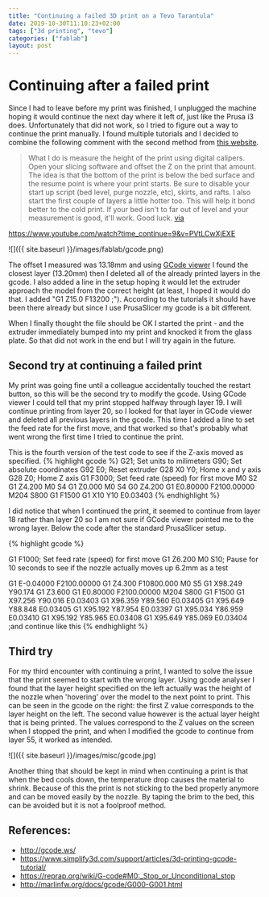 ```yaml
---
title: "Continuing a failed 3D print on a Tevo Tarantula"
date: 2019-10-30T11:10:23+02:00
tags: ["3d printing", "tevo"]
categories: ["fablab"]
layout: post
---
```


# Continuing after a failed print
Since I had to leave before my print was finished, I unplugged the machine hoping it would continue the next day where it left of, just like the Prusa i3 does. Unfortunately that did not work, so I tried to figure out a way to continue the print manually. I found multiple tutorials and I decided to combine the following comment with the second method from [this website](https://community.ultimaker.com/topic/6219-2-ways-to-resume-print-from-last-layer/). 

>What I do is measure the height of the print using digital calipers. Open your slicing software and offset the Z on the print that amount. The idea is that the bottom of the print is below the bed surface and the resume point is where your print starts. Be sure to disable your start up script (bed level, purge nozzle, etc), skirts, and rafts. I also start the first couple of layers a little hotter too. This will help it bond better to the cold print. If your bed isn't to far out of level and your measurement is good, it'll work. Good luck. [via](https://www.thingiverse.com/groups/tevo-tarantula-owners/forums/general/topic:30667)

<https://www.youtube.com/watch?time_continue=9&v=PVtLCwXjEXE>

![]({{ site.baseurl }}/images/fablab/gcode.png)

The offset I measured was 13.18mm and using [GCode viewer](http://gcode.ws/) I found the closest layer (13.20mm) then I deleted all of the already printed layers in the gcode. I also added a line in the setup hoping it would let the extruder approach the model from the correct height (at least, I hoped it would do that. I added "G1 Z15.0 F13200 ;"). According to the tutorials it should have been there already but since I use PrusaSlicer my gcode is a bit different. 

When I finally thought the file should be OK I started the print - and the extruder immediately bumped into my print and knocked it from the glass plate. So that did not work in the end but I will try again in the future.

## Second try at continuing a failed print
My print was going fine until a colleague accidentally touched the restart button, so this will be the second try to modify the gcode. Using GCode viewer I could tell that my print stopped halfway through layer 19. I will continue printing from layer 20, so I looked for that layer in GCode viewer and deleted all previous layers in the gcode. This time I added a line to set the feed rate for the first move, and that worked so that's probably what went wrong the first time I tried to continue the print. 

This is the fourth version of the test code to see if the Z-axis moved as specified. 
{% highlight gcode %}
G21; Set units to milimeters
G90; Set absolute coordinates
G92 E0; Reset extruder
G28 X0 Y0; Home x and y axis
G28 Z0; Home Z axis 
G1 F3000; Set feed rate (speed) for first move
M0 S2
G1 Z4.200
M0 S4
G1 Z0.000
M0 S4
G0 Z4.200
G1 E0.80000 F2100.00000
M204 S800
G1 F1500
G1 X10 Y10 E0.03403
{% endhighlight %}

I did notice that when I continued the print, it seemed to continue from layer 18 rather than layer 20 so I am not sure if GCode viewer pointed me to the wrong layer. Below the code after the standard PrusaSlicer setup.

{% highlight gcode %}

G1 F1000; Set feed rate (speed) for first move
G1 Z6.200
M0 S10; Pause for 10 seconds to see if the nozzle actually moves up 6.2mm as a test

G1 E-0.04000 F2100.00000
G1 Z4.300 F10800.000
M0 S5
G1 X98.249 Y90.174
G1 Z3.600
G1 E0.80000 F2100.00000
M204 S800
G1 F1500
G1 X97.256 Y90.016 E0.03403
G1 X96.359 Y89.560 E0.03405
G1 X95.649 Y88.848 E0.03405
G1 X95.192 Y87.954 E0.03397
G1 X95.034 Y86.959 E0.03410
G1 X95.192 Y85.965 E0.03408
G1 X95.649 Y85.069 E0.03404
;and continue like this
{% endhighlight %}

## Third try
For my third encounter with continuing a print, I wanted to solve the issue that the print seemed to start with the wrong layer. Using gcode analyser I found that the layer height specified on the left actually was the height of the nozzle when 'hovering' over the model to the next point to print. This can be seen in the gcode on the right: the first Z value corresponds to the layer height on the left. The second value however is the actual layer height that is being printed. The values correspond to the Z values on the screen when I stopped the print, and when I modified the gcode to continue from layer 55, it worked as intended. 

![]({{ site.baseurl }}/images/misc/gcode.jpg)

Another thing that should be kept in mind when continuing a print is that when the bed cools down, the temperature drop causes the material to shrink. Because of this the print is not sticking to the bed properly anymore and can be moved easily by the nozzle. By taping the brim to the bed, this can be avoided but it is not a foolproof method. 

## References: 
- <http://gcode.ws/>
- <https://www.simplify3d.com/support/articles/3d-printing-gcode-tutorial/>
- <https://reprap.org/wiki/G-code#M0:_Stop_or_Unconditional_stop>
- <http://marlinfw.org/docs/gcode/G000-G001.html>
